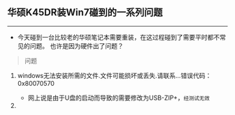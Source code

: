 ## 华硕K45DR装Win7碰到的一系列问题
---

* 今天碰到一台比较老的华硕笔记本需要重装，在这过程碰到了需要平时都不常见的问题。
也许是因为硬件出了问题？

> 问题
1.  windows无法安装所需的文件.文件可能损坏或丢失.请联系...错误代码：0x80070570
    * 网上说是由于U盘的启动而导致的需要修改为USB-ZIP+，`经测试无效`

1.

